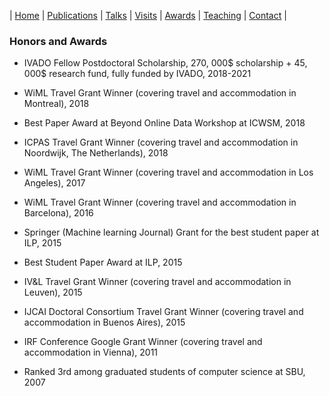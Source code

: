 | [Home](#index.md) | [Publications](publications.md) | [Talks](talks.md) | [Visits](visits.md) | [Awards](awards.md) | [Teaching](teaching.md) | [Contact](#Contact) |

### Honors and Awards 

- IVADO Fellow Postdoctoral Scholarship, 270, 000$ scholarship + 45, 000$ research fund, fully
funded by IVADO, 2018-2021

- WiML Travel Grant Winner (covering travel and accommodation in Montreal), 2018

- Best Paper Award at Beyond Online Data Workshop at ICWSM, 2018

- ICPAS Travel Grant Winner (covering travel and accommodation in Noordwijk, The Netherlands), 2018

- WiML Travel Grant Winner (covering travel and accommodation in Los Angeles), 2017

- WiML Travel Grant Winner (covering travel and accommodation in Barcelona), 2016

- Springer (Machine learning Journal) Grant for the best student paper at ILP, 2015

- Best Student Paper Award at ILP, 2015

- IV&L Travel Grant Winner (covering travel and accommodation in Leuven), 2015

- IJCAI Doctoral Consortium Travel Grant Winner (covering travel and accommodation in Buenos Aires), 2015

- IRF Conference Google Grant Winner (covering travel and accommodation in Vienna), 2011

- Ranked 3rd among graduated students of computer science at SBU, 2007
